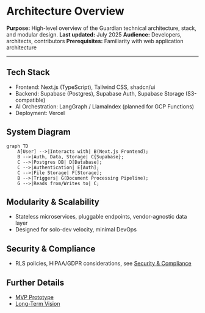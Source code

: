 # Architecture Overview

**Purpose:** High-level overview of the Guardian technical architecture, stack, and modular design.
**Last updated:** July 2025
**Audience:** Developers, architects, contributors
**Prerequisites:** Familiarity with web application architecture

---

## Tech Stack
- Frontend: Next.js (TypeScript), Tailwind CSS, shadcn/ui
- Backend: Supabase (Postgres), Supabase Auth, Supabase Storage (S3-compatible)
- AI Orchestration: LangGraph / LlamaIndex (planned for GCP Functions)
- Deployment: Vercel

## System Diagram

```mermaid
graph TD
    A[User] -->|Interacts with| B(Next.js Frontend);
    B -->|Auth, Data, Storage| C{Supabase};
    C -->|Postgres DB| D[Database];
    C -->|Authentication| E[Auth];
    C -->|File Storage| F[Storage];
    B -->|Triggers| G(Document Processing Pipeline);
    G -->|Reads from/Writes to| C;
```

## Modularity & Scalability
- Stateless microservices, pluggable endpoints, vendor-agnostic data layer
- Designed for solo-dev velocity, minimal DevOps

## Security & Compliance
- RLS policies, HIPAA/GDPR considerations, see [Security & Compliance](./security-compliance.md)

## Further Details
- [MVP Prototype](./prototype.md)
- [Long-Term Vision](./vision.md) 